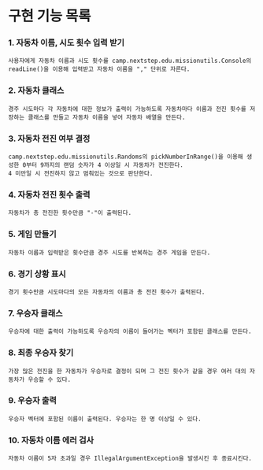 # 구현 기능 목록

### 1. 자동차 이름, 시도 횟수 입력 받기
    사용자에게 자동차 이름과 시도 횟수를 camp.nextstep.edu.missionutils.Console의 readLine()을 이용해 입력받고 자동차 이름을 "," 단위로 자른다.

### 2. 자동차 클래스
    경주 시도마다 각 자동차에 대한 정보가 출력이 가능하도록 자동차마다 이름과 전진 횟수를 저장하는 클래스를 만들고 자동차 이름을 넣어 자동차 배열을 만든다.

### 3. 자동차 전진 여부 결정
    camp.nextstep.edu.missionutils.Randoms의 pickNumberInRange()을 이용해 생성한 0부터 9까지의 랜덤 숫자가 4 이상일 시 자동차가 전진한다. 
    4 미만일 시 전진하지 않고 멈춰있는 것으로 판단한다.

### 4. 자동차 전진 횟수 출력
    자동차가 총 전진한 횟수만큼 "-"이 출력된다.

### 5. 게임 만들기
    자동차 이름과 입력받은 횟수만큼 경주 시도를 반복하는 경주 게임을 만든다.

### 6. 경기 상황 표시
    경기 횟수만큼 시도마다의 모든 자동차의 이름과 총 전진 횟수가 출력된다.

### 7. 우승자 클래스
    우승자에 대한 출력이 가능하도록 우승자의 이름이 들어가는 벡터가 포함된 클래스를 만든다.

### 8. 최종 우승자 찾기
    가장 많은 전진을 한 자동차가 우승자로 결정이 되며 그 전진 횟수가 같을 경우 여러 대의 자동차가 우승할 수 있다.

### 9. 우승자 출력
    우승자 벡터에 포함된 이름이 출력된다. 우승자는 한 명 이상일 수 있다.

### 10. 자동차 이름 에러 검사
    자동차 이름이 5자 초과일 경우 IllegalArgumentException을 발생시킨 후 종료시킨다.